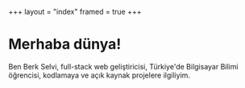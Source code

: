 +++
layout = "index"
framed = true
+++

# Merhaba dünya!

Ben Berk Selvi, full-stack web geliştiricisi, Türkiye'de Bilgisayar Bilimi öğrencisi, kodlamaya ve açık kaynak projelere ilgiliyim.